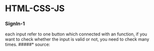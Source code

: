 # HTML-CSS-JS
### SignIn-1
each input refer to one button which connected with an function, if you want to check whether the input is valid or not, you need to check many times.
#####* source:
